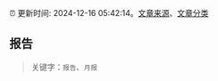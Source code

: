 :alarm_clock: 更新时间: 2024-12-16 05:42:14。[文章来源](/README.md)、[文章分类](/TAGS.md)

## 报告


> 关键字：`报告`、`月报`



